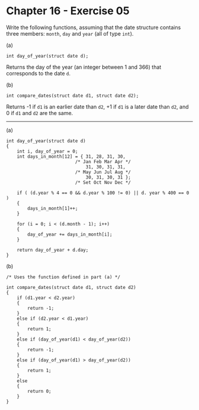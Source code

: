 # Chapter 16 - Exercise 05

Write the following functions, assuming that the date structure contains three members: `month`, `day` and `year` (all of type `int`).

(a) 
```
int day_of_year(struct date d);
```

Returns the day of the year (an integer between 1 and 366) that corresponds to the date `d`.  

(b) 
```
int compare_dates(struct date d1, struct date d2);
```

Returns -1 if `d1` is an earlier date than `d2`, +1 if `d1` is a later date than `d2`, and 0 if `d1` and `d2` are the same.

---

(a)

```
int day_of_year(struct date d)
{
    int i, day_of_year = 0;
    int days_in_month[12] = { 31, 28, 31, 30,                                   
                          /* Jan Feb Mar Apr */
                              31, 30, 31, 31,                                   
                          /* May Jun Jul Aug */
                              30, 31, 30, 31 };
                          /* Set Oct Nov Dec */
                                                
    if ( (d.year % 4 == 0 && d.year % 100 != 0) || d. year % 400 == 0 )
    {
        days_in_month[1]++;
    }

    for (i = 0; i < (d.month - 1); i++)
    {
        day_of_year += days_in_month[i];
    }

    return day_of_year + d.day;
}
```

(b)
```
/* Uses the function defined in part (a) */

int compare_dates(struct date d1, struct date d2)
{
    if (d1.year < d2.year)
    {   
        return -1;
    }
    else if (d2.year < d1.year)
    {   
        return 1;
    }
    else if (day_of_year(d1) < day_of_year(d2))
    {
        return -1;
    }
    else if (day_of_year(d1) > day_of_year(d2))
    {
        return 1;
    }
    else 
    {
        return 0;
    }
}
```

